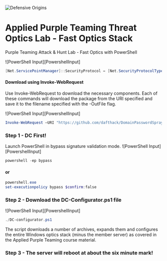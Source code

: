 
![Defensive Origins](https://defensiveorigins.com/wp-content/uploads/2020/05/defensive-origins-header-6-1536x760.png)

# Applied Purple Teaming Threat Optics Lab - Fast Optics Stack 
Purple Teaming Attack &amp; Hunt Lab - Fast Optics with PowerShell


![PowerShell Input][PowershellInput]
```powershell
[Net.ServicePointManager]::SecurityProtocol = [Net.SecurityProtocolType]::Tls12
```

#### Download using Invoke-WebRequest
Use Invoke-WebRequest to download the necessary components.  Each of these commands will download the package from the URI specified and save it to the filename specified with the -OutFile flag.  

![PowerShell Input][PowershellInput]
```powershell
Invoke-WebRequest –URI "https://github.com/dafthack/DomainPasswordSpray/archive/master.zip" -OutFile "~\Downloads\master.zip"
```

### Step 1 - DC First!
Launch PowerShell in bypass signature validation mode.
![PowerShell Input][PowershellInput]
```powershell
powershell -ep bypass
```
#### or 
```powershell
powershell.exe
set-executionpolicy bypass $confirm:false
```

### Step 2 - Download the DC-Configurator.ps1 file
![PowerShell Input][PowershellInput]
```powershell
./DC-configurator.ps1
```

The script downloads a number of archives, expands them and configures the entire Windows optics stack (minus the member server) as covered in the Applied Purple Teaming course material.

### Step 3 - The server will reboot at about the six minute mark!
